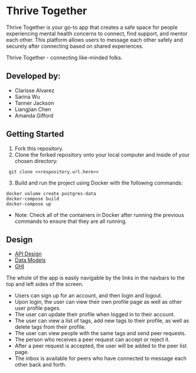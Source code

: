 # Thrive Together

Thrive Together is your go-to app that creates a safe space for people experiencing mental health concerns to connect, find support, and mentor each other. This platform allows users to message each other safely and securely after connecting based on shared experiences.

Thrive Together - connecting like-minded folks.


## Developed by:

- Clarisse Alvarez
- Sarina Wu
- Tanner Jackson
- Liangjian Chen
- Amanda Gifford

## Getting Started

1. Fork this repository.
2. Clone the forked repository onto your local computer and inside of your chosen directory:

```
 git clone <<respository.url.here>>
```

3. Build and run the project using Docker with the following commands:

```
docker volume create postgres-data
docker-compose build
docker-compose up

```

- Note: Check all of the containers in Docker after running the previous commands to ensure that they are all running.

## Design

- [API Design](./docs/APIS.md)
- [Data Models](./docs/DATA_MODEL.md)
- [GHI](./docs/GHI.md)

The whole of the app is easily navigable by the links in the navbars to the top and left sides of the screen.

- Users can sign up for an account, and then login and logout.
- Upon login, the user can view their own profile page as well as other user profile pages.
- The user can update their profile when logged in to their account.
- The user can view a list of tags, add new tags to their profile, as well as delete tags from their profile.
- The user can view people with the same tags and send peer requests.
- The person who receives a peer request can accept or reject it.
- After a peer request is accepted, the user will be added to the peer list page.
- The inbox is available for peers who have connected to message each other back and forth.
